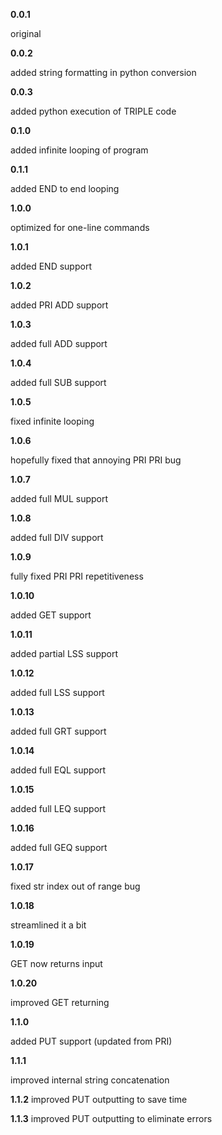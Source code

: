 **0.0.1**

original

**0.0.2**

added string formatting in python conversion

**0.0.3**

added python execution of TRIPLE code

**0.1.0**

added infinite looping of program

**0.1.1**

added END to end looping

**1.0.0**

optimized for one-line commands

**1.0.1**

added END support

**1.0.2**

added PRI ADD support

**1.0.3**

added full ADD support

**1.0.4**

added full SUB support

**1.0.5**

fixed infinite looping

**1.0.6**

hopefully fixed that annoying PRI PRI bug

**1.0.7**

added full MUL support

**1.0.8**

added full DIV support

**1.0.9**

fully fixed PRI PRI repetitiveness

**1.0.10**

added GET support

**1.0.11**

added partial LSS support

**1.0.12**

added full LSS support

**1.0.13**

added full GRT support

**1.0.14**

added full EQL support

**1.0.15**

added full LEQ support

**1.0.16**

added full GEQ support

**1.0.17**

fixed str index out of range bug

**1.0.18**

streamlined it a bit

**1.0.19**

GET now returns input

**1.0.20**

improved GET returning

**1.1.0**

added PUT support (updated from PRI)

**1.1.1**

improved internal string concatenation

**1.1.2**
improved PUT outputting to save time

**1.1.3**
improved PUT outputting to eliminate errors
